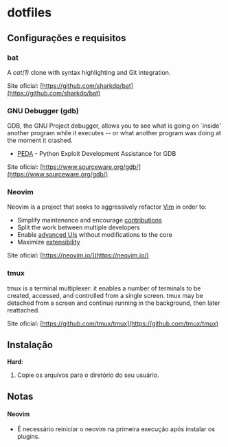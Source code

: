# dotfiles

## Configurações e requisitos

### bat

A _cat(1)_ clone with syntax highlighting and Git integration.

Site oficial: [https://github.com/sharkdp/bat](https://github.com/sharkdp/bat)

### GNU Debugger (gdb)

GDB, the GNU Project debugger, allows you to see what is going on `inside' another program while it executes -- or what another program was doing at the moment it crashed.

* [PEDA](https://github.com/longld/peda) - Python Exploit Development Assistance for GDB

Site oficial: [https://www.sourceware.org/gdb/](https://www.sourceware.org/gdb/)

### Neovim

Neovim is a project that seeks to aggressively refactor [Vim](https://www.vim.org/) in order to:

- Simplify maintenance and encourage [contributions](https://github.com/neovim/neovim/blob/master/CONTRIBUTING.md)
- Split the work between multiple developers
- Enable [advanced UIs](https://github.com/neovim/neovim/wiki/Related-projects#gui) without modifications to the core
- Maximize [extensibility](https://github.com/neovim/neovim/wiki/Plugin-UI-architecture)

Site oficial: [https://neovim.io/](https://neovim.io/)

### tmux

tmux is a terminal multiplexer: it enables a number of terminals to be created, accessed, and controlled from a single screen. tmux may be detached from a screen and continue running in the background, then later reattached.

Site oficial: [https://github.com/tmux/tmux](https://github.com/tmux/tmux)

## Instalação

**Hard**:

1. Copie os arquivos para o diretório do seu usuário.

## Notas

#### Neovim
* É necessário reiniciar o neovim na primeira execução após instalar os plugins.
